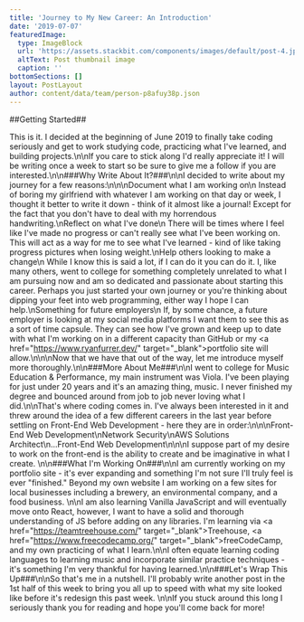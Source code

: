 ```yaml
---
title: 'Journey to My New Career: An Introduction'
date: '2019-07-07'
featuredImage:
  type: ImageBlock
  url: 'https://assets.stackbit.com/components/images/default/post-4.jpeg'
  altText: Post thumbnail image
  caption: ''
bottomSections: []
layout: PostLayout
author: content/data/team/person-p8afuy38p.json
---
```

\##Getting Started##

This is it. I decided at the beginning of June 2019 to finally take coding seriously and get to work studying code, practicing what I've learned, and building projects.\n\nIf you care to stick along I'd really appreciate it! I will be writing once a week to start so be sure to give me a follow if you are interested.\n\n###Why Write About It?###\n\nI decided to write about my journey for a few reasons:\n\n\nDocument what I am working on\n    Instead of boring my girlfriend with whatever I am working on that day or week, I thought it better to write it down - think of it almost like a journal! Except for the fact that you don't have to deal with my horrendous handwriting.\nReflect on what I've done\n    There will be times where I feel like I've made no progress or can't really see what I've been working on. This will act as a way for me to see what I've learned - kind of like taking progress pictures when losing weight.\nHelp others looking to make a change\n    While I know this is said a lot, if I can do it you can do it. I, like many others, went to college for something completely unrelated to what I am pursuing now and am so dedicated and passionate about starting this career. Perhaps you just started your own journey or you're thinking about dipping your feet into web programming, either way I hope I can help.\nSomething for future employers\n    If, by some chance, a future employer is looking at my social media platforms I want them to see this as a sort of time capsule. They can see how I've grown and keep up to date with what I'm working on in a different capacity than GitHub or my \<a href="https://www.ryanfurrer.dev/" target="\_blank">portfolio site will allow.\n\n\nNow that we have that out of the way, let me introduce myself more thoroughly.\n\n###More About Me###\n\nI went to college for Music Education & Performance, my main instrument was Viola. I've been playing for just under 20 years and it's an amazing thing, music. I never finished my degree and bounced around from job to job never loving what I did.\n\nThat's where coding comes in. I've always been interested in it and threw around the idea of a few different careers in the last year before settling on Front-End Web Development - here they are in order:\n\n\nFront-End Web Development\nNetwork Security\nAWS Solutions Architect\n...Front-End Web Development\n\n\nI suppose part of my desire to work on the front-end is the ability to create and be imaginative in what I create. \n\n###What I'm Working On###\n\nI am currently working on my portfolio site - it's ever expanding and something I'm not sure I'll truly feel is ever "finished." Beyond my own website I am working on a few sites for local businesses including a brewery, an environmental company, and a food business. \n\nI am also learning Vanilla JavaScript and will eventually move onto React, however, I want to have a solid and thorough understanding of JS before adding on any libraries. I'm learning via \<a href="https://teamtreehouse.com/" target="\_blank">Treehouse, \<a href="https://www.freecodecamp.org/" target="\_blank">freeCodeCamp, and my own practicing of what I learn.\n\nI often equate learning coding languages to learning music and incorporate similar practice techniques - it's something I'm very thankful for having learned.\n\n###Let's Wrap This Up###\n\nSo that's me in a nutshell. I'll probably write another post in the 1st half of this week to bring you all up to speed with what my site looked like before it's redesign this past week. \n\nIf you stuck around this long I seriously thank you for reading and hope you'll come back for more!
